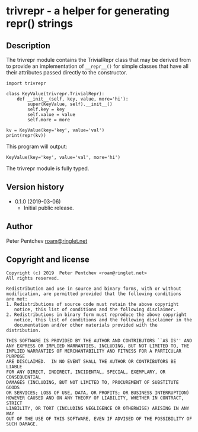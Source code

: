# trivrepr - a helper for generating repr() strings

## Description

The trivrepr module contains the TrivialRepr class that may be
derived from to provide an implementation of `__repr__()` for
simple classes that have all their attributes passed directly to
the constructor.

    import trivrepr

    class KeyValue(trivrepr.TrivialRepr):
        def __init__(self, key, value, more='hi'):
            super(KeyValue, self).__init__()
            self.key = key
            self.value = value
            self.more = more

    kv = KeyValue(key='key', value='val')
    print(repr(kv))

This program will output:

    KeyValue(key='key', value='val', more='hi')

The trivrepr module is fully typed.

## Version history

- 0.1.0 (2019-03-06)
  - Initial public release.

## Author

Peter Pentchev <roam@ringlet.net>

## Copyright and license

    Copyright (c) 2019  Peter Pentchev <roam@ringlet.net>
    All rights reserved.
    
    Redistribution and use in source and binary forms, with or without
    modification, are permitted provided that the following conditions
    are met:
    1. Redistributions of source code must retain the above copyright
       notice, this list of conditions and the following disclaimer.
    2. Redistributions in binary form must reproduce the above copyright
       notice, this list of conditions and the following disclaimer in the
       documentation and/or other materials provided with the distribution.
    
    THIS SOFTWARE IS PROVIDED BY THE AUTHOR AND CONTRIBUTORS ``AS IS'' AND
    ANY EXPRESS OR IMPLIED WARRANTIES, INCLUDING, BUT NOT LIMITED TO, THE
    IMPLIED WARRANTIES OF MERCHANTABILITY AND FITNESS FOR A PARTICULAR PURPOSE
    ARE DISCLAIMED.  IN NO EVENT SHALL THE AUTHOR OR CONTRIBUTORS BE LIABLE
    FOR ANY DIRECT, INDIRECT, INCIDENTAL, SPECIAL, EXEMPLARY, OR CONSEQUENTIAL
    DAMAGES (INCLUDING, BUT NOT LIMITED TO, PROCUREMENT OF SUBSTITUTE GOODS
    OR SERVICES; LOSS OF USE, DATA, OR PROFITS; OR BUSINESS INTERRUPTION)
    HOWEVER CAUSED AND ON ANY THEORY OF LIABILITY, WHETHER IN CONTRACT, STRICT
    LIABILITY, OR TORT (INCLUDING NEGLIGENCE OR OTHERWISE) ARISING IN ANY WAY
    OUT OF THE USE OF THIS SOFTWARE, EVEN IF ADVISED OF THE POSSIBILITY OF
    SUCH DAMAGE.
